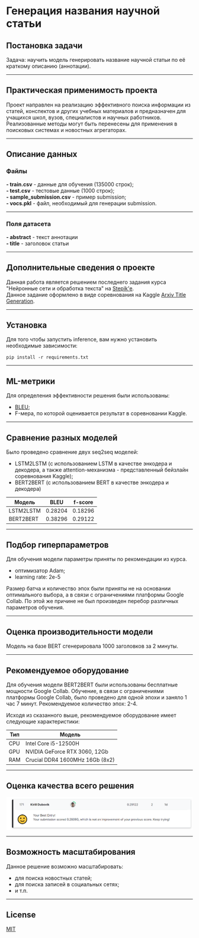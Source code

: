 # Генерация названия научной статьи

## Постановка задачи
Задача: научить модель генерировать название научной статьи по её краткому описанию (аннотации).

---

## Практическая применимость проекта
Проект направлен на реализацию эффективного поиска информации из статей, конспектов и других учебных материалов и 
предназначен для учащихся школ, вузов, специалистов и научных работников.  
Реализованные методы могут быть перенесены для применения в поисковых системах и новостных агрегаторах.

---

## Описание данных

### Файлы

**- train.csv** - данные для обучения (135000 строк);  
**- test.csv** - тестовые данные (1000 строк);  
**- sample_submission.csv** - пример submission;  
**- vocs.pkl** - файл, необходимый для генерации submission.

---

### Поля датасета

**- abstract** - текст аннотации  
**- title** - заголовок статьи

---

## Дополнительные сведения о проекте

Данная работа является решением последнего задания курса "Нейронные сети и обработка текста" на [Stepik'е](https://stepik.org/lesson/251085/step/1/).  
Данное задание оформлено в виде соревнования на Kaggle [Arxiv Title Generation](https://www.kaggle.com/competitions/title-generation/).

---

## Установка

Для того чтобы запустить inference, вам нужно установить необходимые зависимости:
```
pip install -r requirements.txt
```
---

## ML-метрики

Для определения эффективности решения были использованы:
- [BLEU](https://en.wikipedia.org/wiki/BLEU/);
- F-мера, по которой оценивается результат в соревновании Kaggle.

---

## Сравнение разных моделей

Было проведено сравнение двух seq2seq моделей:
- LSTM2LSTM (с использованием LSTM в качестве энкодера и декодера, а также attention-механизма - представленный бейзлайн соревнования Kaggle);
- BERT2BERT (с использованием BERT в качестве энкодера и декодера)

| Модель    | BLEU    | f-score |
|-----------|---------|---------|
| LSTM2LSTM | 0.28204 | 0.18296 |
| BERT2BERT | 0.38296 | 0.29122 |

---

## Подбор гиперпараметров

Для обучения модели параметры приняты по рекомендации из курса. 
- оптимизатор Adam;  
- learning rate: 2e-5  

Размер батча и количество эпох были приняты не на основании оптимального выбора, а в связи с ограничениями платформы Google Collab.
По этой же причине не был произведен перебор различных параметров обучения.

---

## Оценка производительности модели

Модель на базе BERT сгенерировала 1000 заголовков за 2 минуты.

---

## Рекомендуемое оборудование

Для обучения модели BERT2BERT были использованы бесплатные мощности Google Collab.
Обучение, в связи с ограничениями платформы Google Collab, было проведено для одной эпохи и заняло 1 час 7 минут.
Рекомендуемое количество эпох: 2-4.

Исходя из сказанного выше, рекомендуемое оборудование имеет следующие характеристики:

| Тип | Модель                          |
|-----|---------------------------------|
| CPU | Intel Core i5-12500H            |
| GPU | NVIDIA GeForce RTX 3060, 12Gb   |
| RAM | Crucial DDR4 1600MHz 16Gb (8x2) |

---

## Оценка качества всего решения

![Score](./media/score.png)

---

## Возможность масштабирования

Данное решение возможно масштабировать:
- для поиска новостных статей;
- для поиска записей в социальных сетях;
- и т.п.

---

## License
[MIT](https://choosealicense.com/licenses/mit/)
